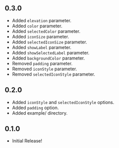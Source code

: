 ## 0.3.0
* Added `elevation` parameter.
* Added `color` parameter.
* Added `selectedColor` parameter.
* Added `iconSize` parameter.
* Added `selectedIconSize` parameter.
* Added `showLabel` parameter.
* Added `showSelectedLabel` parameter.
* Added `backgroundColor` parameter.
* Removed `padding` parameter.
* Removed `iconStyle` parameter.
* Removed `selectedIconStyle` parameter.

## 0.2.0
* Added `iconStyle` and `selectedIconStyle` options.
* Added `padding` option.
* Added example/ directory.

## 0.1.0
* Initial Release!

